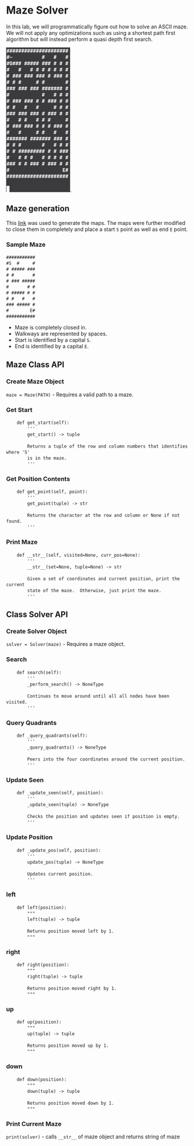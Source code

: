 # Maze Solver
In this lab, we will programmatically figure out how to solve an ASCII maze. We
will not apply any optimizations such as using a shortest path first algorithm
but will instead perform a quasi depth first search.

![MazeSolver](./images/maze_solver.gif).

## Maze generation
This [link](https://www.dcode.fr/maze-generator) was used to generate the maps.
The maps were further modified to close them in completely and place a start
`S` point as well as end `E` point.

### Sample Maze
```
###########
#S  #     #
# ##### ###
# #       #
# ### #####
#       # #
# ##### # #
# #   #   #
### ##### #
#        E#
###########
```

* Maze is completely closed in.  
* Walkways are represented by spaces.  
* Start is identified by a capital `S`.
* End is identified by a capital `E`.

## Maze Class API

### Create Maze Object
`maze = Maze(PATH)` - Requires a valid path to a maze.

### Get Start
```
    def get_start(self):
        '''
        get_start() -> tuple

        Returns a tuple of the row and column numbers that identifies where 'S'
        is in the maze.
        '''
```

### Get Position Contents
```
    def get_point(self, point):
        '''
        get_point(tuple) -> str

        Returns the character at the row and column or None if not found.
        '''
```

### Print Maze
```
    def __str__(self, visited=None, curr_pos=None):
        '''
        __str__(set=None, tuple=None) -> str

        Given a set of coordinates and current position, print the current
        state of the maze.  Otherwise, just print the maze.
        '''
 ```

## Class Solver API

### Create Solver Object
`solver = Solver(maze)` - Requires a maze object.

### Search
```
    def search(self):
        '''
        _perform_search() -> NoneType

        Continues to move around until all all nodes have been visited.
        '''
```

### Query Quadrants
```
    def _query_quadrants(self):
        '''
        _query_quadrants() -> NoneType

        Peers into the four coordinates around the current position.
        '''
```

### Update Seen
```
    def _update_seen(self, position):
        '''
        _update_seen(tuple) -> NoneType

        Checks the position and updates seen if position is empty.
        '''
```
### Update Position
```
    def _update_pos(self, position):
        '''
        update_pos(tuple) -> NoneType

        Updates current position.
        '''
```

### left
```
    def left(position):
        """
        left(tuple) -> tuple

        Returns position moved left by 1.
        """
```

### right
```
    def right(position):
        """
        right(tuple) -> tuple

        Returns position moved right by 1.
        """
```

### up
```
    def up(position):
        """
        up(tuple) -> tuple

        Returns position moved up by 1.
        """
```

### down
```
    def down(position):
        """
        down(tuple) -> tuple

        Returns position moved down by 1.
        """
```

### Print Current Maze
`print(solver)` - calls `__str__` of maze object and returns string of maze
